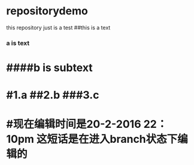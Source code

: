 # repositorydemo
this repository just is a test
##this is a text
### a is text
####b is subtext
============

#1.a
##2.b
###3.c
==========
#现在编辑时间是20-2-2016 22：10pm 这短话是在进入branch状态下编辑的
===========
